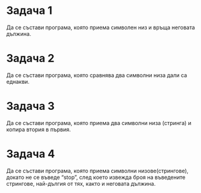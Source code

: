 # Задача 1
Да се състави програма, която приема символен низ и връща неговата дължина.

# Задача 2
Да се състави програма, която сравнява два символни низа дали са еднакви.

# Задача 3
Да се състави програма, която приема два символни низа (стринга) и копира втория в първия.

# Задача 4
Да се състави програма, която приема символни низове(стрингове), докато не се въведе “stop”, след което извежда броя на въведените стрингове, най-дългия от тях, както и неговата дължина.

